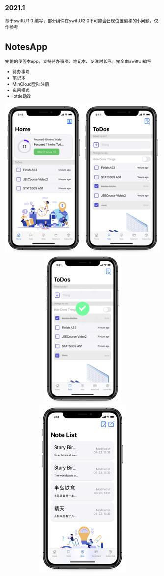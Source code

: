 ## 2021.1
基于swiftUI1.0 编写，部分组件在swiftUI2.0下可能会出现位置偏移的小问题，仅作参考

# NotesApp
完整的便签本app，支持待办事项、笔记本、专注时长等。完全由swiftUI编写

* 待办事项
* 笔记本
* MinCloud登陆注册
* 夜间模式
* lottie动效

<div align=center>
<img src="https://github.com/dyeeee/NotesApp/blob/master/BA9D268CD0E878BF5790F646B301DB97.JPG" width="250" />
<img src="https://github.com/dyeeee/NotesApp/blob/master/A17817B53082F53ED584960716FE6053.JPG" width="250"/>
<img src="https://github.com/dyeeee/NotesApp/blob/master/D81B53D18A82834A70E4CDCB80B66CC2.JPG" width="250"/>
<img src="https://github.com/dyeeee/NotesApp/blob/master/showPics/06BCD721F20815F9EC543A270617D2CD.JPG" width="280"/>
  
</div>

